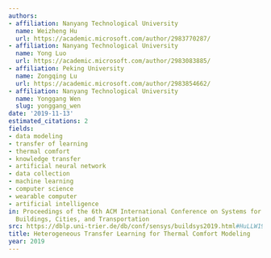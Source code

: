 ```yaml
---
authors:
- affiliation: Nanyang Technological University
  name: Weizheng Hu
  url: https://academic.microsoft.com/author/2983770287/
- affiliation: Nanyang Technological University
  name: Yong Luo
  url: https://academic.microsoft.com/author/2983083885/
- affiliation: Peking University
  name: Zongqing Lu
  url: https://academic.microsoft.com/author/2983854662/
- affiliation: Nanyang Technological University
  name: Yonggang Wen
  slug: yonggang_wen
date: '2019-11-13'
estimated_citations: 2
fields:
- data modeling
- transfer of learning
- thermal comfort
- knowledge transfer
- artificial neural network
- data collection
- machine learning
- computer science
- wearable computer
- artificial intelligence
in: Proceedings of the 6th ACM International Conference on Systems for Energy-Efficient
  Buildings, Cities, and Transportation
src: https://dblp.uni-trier.de/db/conf/sensys/buildsys2019.html#HuLLW19
title: Heterogeneous Transfer Learning for Thermal Comfort Modeling
year: 2019
---
```

